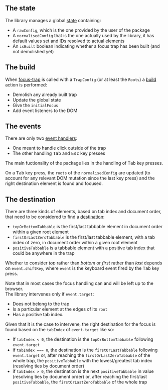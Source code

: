 ## The state

The library manages a global [state](https://github.com/DaviDevMod/focus-trap/blob/main/packages/focus-trap/src/state.ts) containing:

- A `rawConfig`, which is the one provided by the user of the package
- A `normalisedConfig` that is the one actually used by the library, it has default values set and IDs resolved to actual elements
- An `isBuilt` boolean indicating whether a focus trap has been built (and not demolished yet)

## The build

When [focus-trap](https://github.com/DaviDevMod/focus-trap/blob/main/packages/focus-trap/src/index.ts) is called with a `TrapConfig` (or at least the `Roots`) a [build](https://github.com/DaviDevMod/focus-trap/blob/main/packages/focus-trap/src/trap-actions.ts) action is performed:

- Demolish any already built trap
- Update the global state
- Give the `initialFocus`
- Add event listeners to the DOM

## The events

There are only two [event handlers](https://github.com/DaviDevMod/focus-trap/blob/main/packages/focus-trap/src/events.ts):

- One meant to handle click outside of the trap
- The other handling <kbd>Tab</kbd> and <kbd>Esc</kbd> key presses

The main fuctionality of the package lies in the handling of <kbd>Tab</kbd> key presses.

On a <kbd>Tab</kbd> key press, the `roots` of the `normalisedConfig` are updated (to account for any relevant DOM mutation since the last key press) and the right destination element is found and focused.

## The destination

There are three kinds of elements, based on tab index and document order, that need to be considered to find a [destination](https://github.com/DaviDevMod/focus-trap/blob/main/packages/focus-trap/src/destination.ts):

- `topOrBottomTabbable` is the first/last tabbable element in document order within a given root element
- `firstOrLastZeroTabbable` is the first/last tabbable element, with a tab index of zero, in document order within a given root element
- `positiveTabbable` is a tabbable element with a positive tab index that could be anywhere in the trap

Whether to consider _top_ rather than _bottom_ or _first_ rather than _last_ depends on `event.shiftKey`, where `event` is the keyboard event fired by the <kbd>Tab</kbd> key press.

Note that in most cases the focus handling can and will be left up to the browser.  
The library intervenes only if `event.target`:

- Does not belong to the trap
- Is a particular element at the edges of its `root`
- Has a positive tab index.

Given that it is the case to intervene, the right destination for the focus is found based on the `tabIndex` of `event.target` like so:

- If `tabIndex < 0`, the destination is the `topOrBottomTabbable` following `event.target`
- if `tabIndex === 0`, the destination is the `firstOrLastTabbable` following `event.target` or, after reaching the `firstOrLastZeroTabbable` of the whole trap, the `positiveTabbable` with the lowest/greatest tab index (resolving ties by document order)
- if `tabIndex > 0`, the destination is the next `positiveTabbable` in value (resolving ties by document order) or, after reaching the first/last `positiveTabbable`, the `firstOrLastZeroTabbable` of the whole trap
